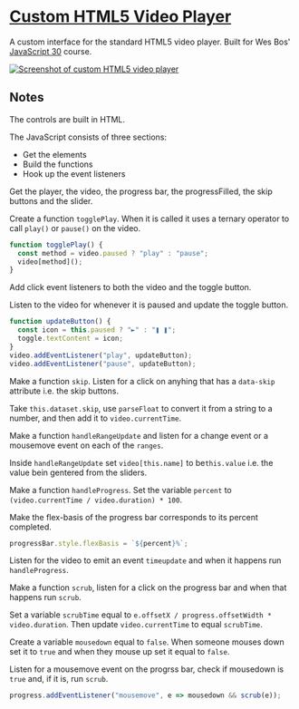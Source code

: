# [Custom HTML5 Video Player](https://gk-hynes.github.io/custom-video-player/)

A custom interface for the standard HTML5 video player. Built for Wes Bos' [JavaScript 30](https://javascript30.com/) course.

[![Screenshot of custom HTML5 video player](https://res.cloudinary.com/gerhynes/image/upload/v1515875879/customVideoPlayer_qi5wft.jpg)](https://gk-hynes.github.io/custom-video-player/)

## Notes

The controls are built in HTML.

The JavaScript consists of three sections:

* Get the elements
* Build the functions
* Hook up the event listeners

Get the player, the video, the progress bar, the progressFilled, the skip buttons and the slider.

Create a function `togglePlay`. When it is called it uses a ternary operator to call `play()` or `pause()` on the video.

```js
function togglePlay() {
  const method = video.paused ? "play" : "pause";
  video[method]();
}
```

Add click event listeners to both the video and the toggle button.

Listen to the video for whenever it is paused and update the toggle button.

```js
function updateButton() {
  const icon = this.paused ? "►" : "❚ ❚";
  toggle.textContent = icon;
}
video.addEventListener("play", updateButton);
video.addEventListener("pause", updateButton);
```

Make a function `skip`. Listen for a click on anyhing that has a `data-skip` attribute i.e. the skip buttons.

Take `this.dataset.skip`, use `parseFloat` to convert it from a string to a number, and then add it to `video.currentTime`.

Make a function `handleRangeUpdate` and listen for a change event or a mousemove event on each of the `ranges`.

Inside `handleRangeUpdate` set `video[this.name]` to be`this.value` i.e. the value bein gentered from the sliders.

Make a function `handleProgress`. Set the variable `percent` to `(video.currentTime / video.duration) * 100`.

Make the flex-basis of the progress bar corresponds to its percent completed.

```js
progressBar.style.flexBasis = `${percent}%`;
```

Listen for the video to emit an event `timeupdate` and when it happens run `handleProgress`.

Make a function `scrub`, listen for a click on the progress bar and when that happens run `scrub`.

Set a variable `scrubTime` equal to `e.offsetX / progress.offsetWidth * video.duration`. Then update `video.currentTime` to equal `scrubTime`.

Create a variable `mousedown` equal to `false`. When someone mouses down set it to `true` and when they mouse up set it equal to `false`.

Listen for a mousemove event on the progrss bar, check if mousedown is `true` and, if it is, run `scrub`.

```js
progress.addEventListener("mousemove", e => mousedown && scrub(e));
```
